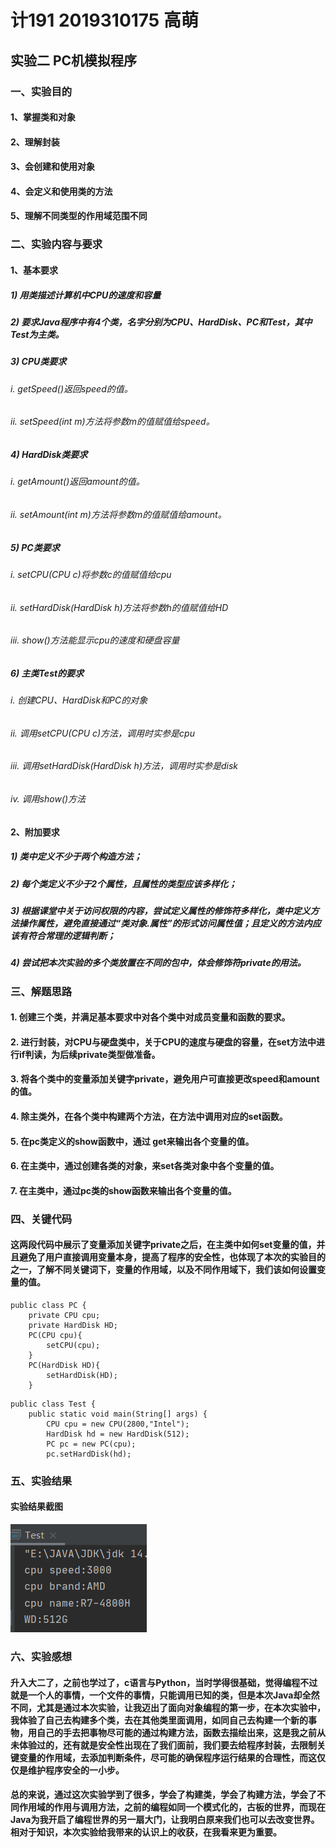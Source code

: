 # 计191 2019310175 高萌
## 实验二 PC机模拟程序

### 一、实验目的
#### 1、掌握类和对象
#### 2、理解封装
#### 3、会创建和使用对象
#### 4、会定义和使用类的方法
#### 5、理解不同类型的作用域范围不同

### 二、实验内容与要求
#### 1、基本要求
##### 1)	用类描述计算机中CPU的速度和容量
##### 2)	要求Java程序中有4个类，名字分别为CPU、HardDisk、PC和Test，其中Test为主类。
##### 3)	CPU类要求
###### i.	getSpeed()返回speed的值。
###### ii.	setSpeed(int m)方法将参数m的值赋值给speed。
##### 4)	HardDisk类要求
###### i.	getAmount()返回amount的值。
###### ii.	setAmount(int m)方法将参数m的值赋值给amount。
##### 5)	PC类要求
###### i. setCPU(CPU c)将参数c的值赋值给cpu
###### ii.	setHardDisk(HardDisk h)方法将参数h的值赋值给HD
###### iii.	show()方法能显示cpu的速度和硬盘容量
##### 6)	主类Test的要求
###### i.	创建CPU、HardDisk和PC的对象
###### ii.	调用setCPU(CPU c)方法，调用时实参是cpu
###### iii.	调用setHardDisk(HardDisk h)方法，调用时实参是disk
###### iv.	调用show()方法
#### 2、附加要求
##### 1)	类中定义不少于两个构造方法；
##### 2)	每个类定义不少于2个属性，且属性的类型应该多样化；
##### 3)	根据课堂中关于访问权限的内容，尝试定义属性的修饰符多样化，类中定义方法操作属性，避免直接通过“类对象.属性”的形式访问属性值；且定义的方法内应该有符合常理的逻辑判断；
##### 4)	尝试把本次实验的多个类放置在不同的包中，体会修饰符private的用法。

### 三、解题思路
#### 1.	创建三个类，并满足基本要求中对各个类中对成员变量和函数的要求。
#### 2.	进行封装，对CPU与硬盘类中，关于CPU的速度与硬盘的容量，在set方法中进行if判读，为后续private类型做准备。
#### 3.	将各个类中的变量添加关键字private，避免用户可直接更改speed和amount的值。
#### 4.	除主类外，在各个类中构建两个方法，在方法中调用对应的set函数。
#### 5.	在pc类定义的show函数中，通过 get来输出各个变量的值。
#### 6.	在主类中，通过创建各类的对象，来set各类对象中各个变量的值。
#### 7.	在主类中，通过pc类的show函数来输出各个变量的值。

### 四、关键代码
#### 这两段代码中展示了变量添加关键字private之后，在主类中如何set变量的值，并且避免了用户直接调用变量本身，提高了程序的安全性，也体现了本次的实验目的之一，了解不同关键词下，变量的作用域，以及不同作用域下，我们该如何设置变量的值。
```
public class PC {
    private CPU cpu;
    private HardDisk HD;
    PC(CPU cpu){
        setCPU(cpu);
    }
    PC(HardDisk HD){
        setHardDisk(HD);
    }
```
```
public class Test {
    public static void main(String[] args) {
        CPU cpu = new CPU(2800,"Intel");
        HardDisk hd = new HardDisk(512);
        PC pc = new PC(cpu);
        pc.setHardDisk(hd);
```

### 五、实验结果
#### 实验结果截图
![实验结果截图](https://github.com/GM-01/JavaExperiment-1/blob/main/62890c8ecddb5118085dd75fca49461.png)

### 六、实验感想
#### 升入大二了，之前也学过了，c语言与Python，当时学得很基础，觉得编程不过就是一个人的事情，一个文件的事情，只能调用已知的类，但是本次Java却全然不同，尤其是通过本次实验，让我迈出了面向对象编程的第一步，在本次实验中，我体验了自己去构建多个类，去在其他类里面调用，如同自己去构建一个新的事物，用自己的手去把事物尽可能的通过构建方法，函数去描绘出来，这是我之前从未体验过的，还有就是安全性出现在了我们面前，我们要去给程序封装，去限制关键变量的作用域，去添加判断条件，尽可能的确保程序运行结果的合理性，而这仅仅是维护程序安全的一小步。
#### 总的来说，通过这次实验学到了很多，学会了构建类，学会了构建方法，学会了不同作用域的作用与调用方法，之前的编程如同一个模式化的，古板的世界，而现在Java为我开启了编程世界的另一扇大门，让我明白原来我们也可以去改变世界。相对于知识，本次实验给我带来的认识上的收获，在我看来更为重要。
